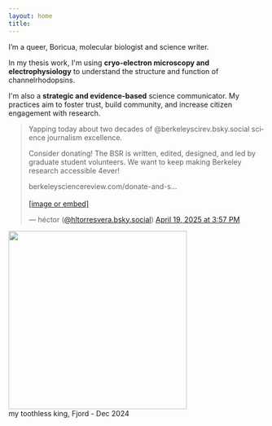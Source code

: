 ```yaml
---
layout: home
title: 
---
```

<div class="about-container">
  <div class="text">
  <p>I’m a queer, Boricua, molecular biologist and science writer.</p>
  <p>In my thesis work, I'm using <b>cryo-electron microscopy and electrophysiology</b> to understand the structure and function of channelrhodopsins.</p>
  <p>I'm also a <b>strategic and evidence-based</b> science communicator. My practices aim to foster trust, build community, and increase citizen engagement with research.</p>

  <p>
  <blockquote class="bluesky-embed" data-bluesky-uri="at://did:plc:lg7x2hlvke3g4y2tsmoos26r/app.bsky.feed.post/3ln7abmhrsc2f" data-bluesky-cid="bafyreic4syw7j4ghkcxvzaky7nemammebzcjbnyf35fpiulzvzsind2puq" data-bluesky-embed-color-mode="system"><p lang="en">Yapping today about two decades of @berkeleyscirev.bsky.social science journalism excellence.

Consider donating! The BSR is written, edited, designed, and led by graduate student volunteers. We want to keep making Berkeley research accessible 4ever!

berkeleysciencereview.com/donate-and-s...<br><br><a href="https://bsky.app/profile/did:plc:lg7x2hlvke3g4y2tsmoos26r/post/3ln7abmhrsc2f?ref_src=embed">[image or embed]</a></p>&mdash; héctor (<a href="https://bsky.app/profile/did:plc:lg7x2hlvke3g4y2tsmoos26r?ref_src=embed">@hltorresvera.bsky.social</a>) <a href="https://bsky.app/profile/did:plc:lg7x2hlvke3g4y2tsmoos26r/post/3ln7abmhrsc2f?ref_src=embed">April 19, 2025 at 3:57 PM</a></blockquote><script async src="https://embed.bsky.app/static/embed.js" charset="utf-8"></script>

  </p>
  </div>
  <div class="image">
    <img src="https://hltorresvera.github.io/assets/images/profile.png" width="350" />
    <div class="caption">my toothless king, Fjord - Dec 2024</div>
  </div>
</div>

